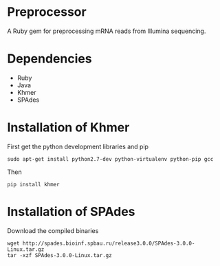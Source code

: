 Preprocessor
============

A Ruby gem for preprocessing mRNA reads from Illumina sequencing.

# Dependencies

 - Ruby
 - Java
 - Khmer
 - SPAdes

# Installation of Khmer

First get the python development libraries and pip

```
sudo apt-get install python2.7-dev python-virtualenv python-pip gcc
```

Then

```
pip install khmer
```

# Installation of SPAdes

Download the compiled binaries

```
wget http://spades.bioinf.spbau.ru/release3.0.0/SPAdes-3.0.0-Linux.tar.gz
tar -xzf SPAdes-3.0.0-Linux.tar.gz
```